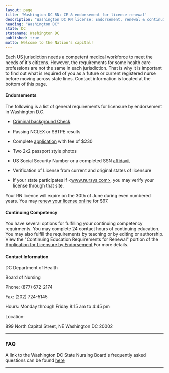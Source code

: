 ```yaml
---
layout: page
title: 'Washington DC RN: CE & endorsement for license renewal'
description: "Washington DC RN license: Endorsement, renewal & continuing education details. Stay informed & meet requirements."
heading: "Washington DC"
state: DC
statename: Washington DC
published: true
motto: Welcome to the Nation's capital!
---
```


Each US jurisdiction needs a competent medical workforce to meet the needs of it's citizens. However, the requirements for some health care professions are not the same in each jurisdiction. That is why it is important to find out what is required of you as a future or current registered nurse before moving across state lines. Contact information is located at the bottom of this page.

#### Endorsements

The following is a list of general requirements for licensure by endorsement in Washington D.C.

*   [Criminal background Check](https://doh.dc.gov/node/120532)
    
*   Passing NCLEX or SBTPE results
    
*   Complete [application](https://doh.dc.gov/sites/default/files/dc/sites/doh/publication/attachments/RN%20Endorsement%20Application.pdf) with fee of $230
    
*   Two 2x2 passport style photos
    
*   US Social Security Number or a completed SSN [affidavit](https://doh.dc.gov/sites/default/files/dc/sites/doh/publication/attachments/SSN_AFFIDAVIT_FORM.pdf)
    
*   Verification of License from current and original states of licensure
    
  *   If your state participates if <www.nursys.com>, you may verify your license through that site.
        

Your RN licence will expire on the 30th of June during even numbered years. You may [renew your license online](https://dchealth.dc.gov/service/professional-license-applications) for $97.

#### Continuing Competency

You have several options for fulfilling your continuing competency requirments. You may complete 24 contact hours of continuing education. You may also fulfill the requirements by teaching or by editing or authorship. View the "Continuing Education Requirements for Renewal" portion of the [Application for Licensure by Endorsement](https://doh.dc.gov/sites/default/files/dc/sites/doh/publication/attachments/RN%20Endorsement%20Application.pdf) For more details.

#### Contact Information

DC Department of Health

Board of Nursing

Phone: (877) 672-2174

Fax: (202) 724-5145

Hours: Monday through Friday 8:15 am to 4:45 pm

Location:

899 North Capitol Street, NE
Washington DC
20002

* * *

### FAQ

A link to the Washington DC State Nursing Board's frequently asked questions can be found [here](https://ksbn.kansas.gov/faqs/)

* * *
